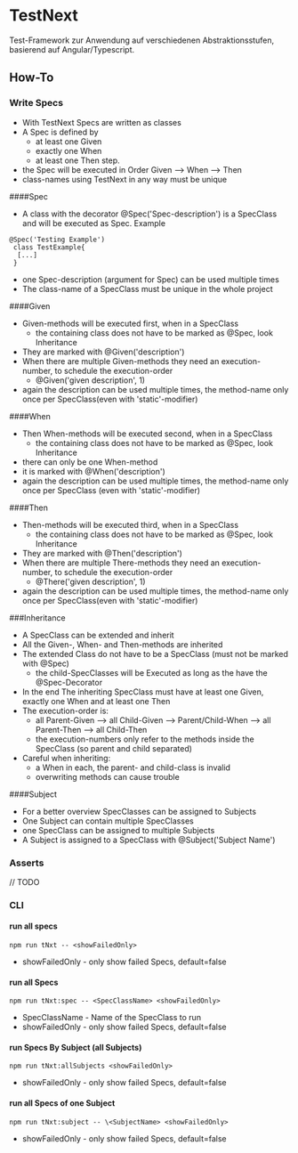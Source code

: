 # TestNext
Test-Framework zur Anwendung auf verschiedenen Abstraktionsstufen, basierend auf Angular/Typescript.

## How-To
### Write Specs
* With TestNext Specs are written as classes
* A Spec is defined by 
  * at least one Given
  * exactly one When 
  * at least one Then step.
* the Spec will be executed in Order Given --> When --> Then
* class-names using TestNext in any way must be unique
  
####Spec
* A class with the decorator @Spec('Spec-description') is a SpecClass and will be executed as Spec.
Example
```
@Spec('Testing Example')
 class TestExample{
  [...]    
 }
```
* one Spec-description (argument for Spec) can be used multiple times
* The class-name of a SpecClass must be unique in the whole project

####Given
* Given-methods will be executed first, when in a SpecClass
  * the containing class does not have to be marked as @Spec, look Inheritance
* They are marked with @Given('description')
* When there are multiple Given-methods they need an execution-number, to schedule the execution-order
  * @Given('given description', 1)
* again the description can be used multiple times, the method-name only once per SpecClass(even with 'static'-modifier)

####When
* Then When-methods will be executed second, when in a SpecClass  
  * the containing class does not have to be marked as @Spec, look Inheritance
* there can only be one When-method
* it is marked with @When('description')
* again the description can be used multiple times, the method-name only once per SpecClass (even with 'static'-modifier)

####Then
* Then-methods will be executed third, when in a SpecClass
  * the containing class does not have to be marked as @Spec, look Inheritance
* They are marked with @Then('description')
* When there are multiple There-methods they need an execution-number, to schedule the execution-order
  * @There('given description', 1)
* again the description can be used multiple times, the method-name only once per SpecClass(even with 'static'-modifier)

###Inheritance
* A SpecClass can be extended and inherit
* All the Given-, When- and Then-methods are inherited
* The extended Class do not have to be a SpecClass (must not be marked with  @Spec)
  * the child-SpecClasses will be Executed as long as the have the @Spec-Decorator
* In the end The inheriting SpecClass must have at least one Given, exactly one When and at least one Then
* The execution-order is:
  * all Parent-Given --> all Child-Given --> Parent/Child-When --> all Parent-Then --> all Child-Then
  * the execution-numbers only refer to the methods inside the SpecClass (so parent and child separated)
* Careful when inheriting:
  * a When in each, the parent- and child-class is invalid
  * overwriting methods can cause trouble
  
####Subject
* For a better overview SpecClasses can be assigned to Subjects
* One Subject can contain multiple SpecClasses
* one SpecClass can be assigned to multiple Subjects
* A Subject is assigned to a SpecClass with @Subject('Subject Name')

### Asserts
// TODO

### CLI
#### run all specs
```shell
npm run tNxt -- <showFailedOnly>
```
* showFailedOnly - only show failed Specs, default=false

#### run all Specs
```shell
npm run tNxt:spec -- <SpecClassName> <showFailedOnly>
```
* SpecClassName - Name of the SpecClass to run
* showFailedOnly - only show failed Specs, default=false 

#### run Specs By Subject (all Subjects)
```shell
npm run tNxt:allSubjects <showFailedOnly>
```
* showFailedOnly - only show failed Specs, default=false

#### run all Specs of one Subject
```shell
npm run tNxt:subject -- \<SubjectName> <showFailedOnly>
```
* showFailedOnly - only show failed Specs, default=false
